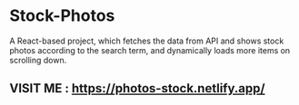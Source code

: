 # Stock-Photos
A React-based project, which fetches the data from API and shows stock photos according to the search term, and dynamically loads more items on scrolling down.

## VISIT ME : https://photos-stock.netlify.app/
